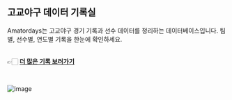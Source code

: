 <h2>고교야구 데이터 기록실</h2>  

Amatordays는 고교야구 경기 기록과 선수 데이터를 정리하는 데이터베이스입니다. 
팀별, 선수별, 연도별 기록을 한눈에 확인하세요.  
&nbsp;
&nbsp;&nbsp;

👉🏻 [**더 많은 기록 보러가기**](https://amatordays.streamlit.app/)

&nbsp;



![image](https://github.com/user-attachments/assets/09d60d67-2889-4f2a-99e9-5648d772ce18)

